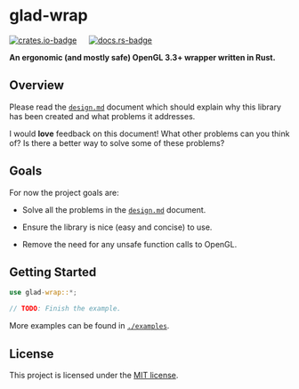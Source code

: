 # glad-wrap

[![crates.io-badge]][crates.io] &emsp; [![docs.rs-badge]][docs.rs]

[crates.io]: https://crates.io/crates/glad-wrap
[crates.io-badge]: https://img.shields.io/crates/v/glad-wrap.svg
[docs.rs]: https://docs.rs/glad-wrap
[docs.rs-badge]: https://docs.rs/glad-wrap/badge.svg

**An ergonomic (and mostly safe) OpenGL 3.3+ wrapper written in Rust.**

## Overview

Please read the [`design.md`](https://github.com/scottwillmoore/glad-wrap/blob/master/design.md) document which should explain why this library has been created and what problems it addresses.

I would **love** feedback on this document! What other problems can you think of? Is there a better way to solve some of these problems?

## Goals

For now the project goals are:

* Solve all the problems in the [`design.md`](https://github.com/scottwillmoore/glad-wrap/blob/master/design.md) document.

* Ensure the library is nice (easy and concise) to use.

* Remove the need for any unsafe function calls to OpenGL.

## Getting Started

````rust
use glad-wrap::*;

// TODO: Finish the example.
````

More examples can be found in [`./examples`](https://github.com/scottwillmoore/glad-wrap/blob/master/examples).

## License

This project is licensed under the [MIT license](https://github.com/scottwillmoore/glad-wrap/blob/master/license).
